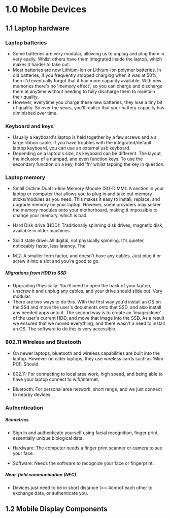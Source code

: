 # 1.0 Mobile Devices

## 1.1 Laptop hardware


### Laptop batteries 
- Some batteries are very modular, allowing us to unplug and plug them in very easily. Whilst others have them integrated inside the laptop, which makes it harder to take out.
- Most batteries are now Lithium-Ion or Lithium-Ion polymer batteries. In old batteries, if you frequently stopped charging when it was at 50%, then it'd eventually forgot that it had more capacity available. With new memories there's no 'memory effect', so you can charge and discharge them at anytime without needing to fully discharge them to maintain their quality. 
- However, everytime you charge these new batteries, they lose a tiny bit of quality. So over the years, you'll realize that your battery capacity has diminished over time.

### Keyboard and keys
- Usually a keyboard's laptop is held together by a few screws and a a large ribbon cable. If you have troubles with the integrated/default laptop keyboard, you can use an external usb keyboard. 
- Depending on a laptop's size, its keyboard can be different. The layout, the inclusion of a numpad, and even function keys. To use the secondary function on a key, hold 'fn' whilst tapping the key in question.



### Laptop memory
- Small Outline Dual In-line Memory Module (SO-DIMM): A section in your laptop or computer that allows you to plug in and take out memory sticks/modules as you need. This makes it easy to install, replace, and upgrade memory on your laptop. However, some providers may solder the memory modules onto your motherboard, making it impossible to change your memory, which is bad. 

- Hard Disk drive (HDD): Traditionally spinning disk drives, magnetic disk, available in older machines.
- Solid state drive: All digital, not physically spinning. It's quieter, noticeably faster, less latency. The 
- M.2:  A smaller form factor, and doesn't have any cables. Just plug it or screw it into a slot and you're good to go.

##### Migrations from HDD to SSD
- Upgrading Physically: You'll need to open the back of your laptop, unscrew it and unplug any cables, and your drive should slide out. Very modular. 
- There are two ways to do this. With the first way you'd install an OS on the SSd and move the user's documents onto that SSD, and also install any needed apps onto it. The second way is to create an 'image/clone' of the user's current HDD, and move that image into the SSD. As a result we ensured that we moved everything, and there wasn't a need to install an OS. The software to do this is very accessible.

### 802.11 Wireless and Bluetooth
- On newer laptops, bluetooth and wireless capabilities are bulit into the laptop. However on older laptops, they use wireless cards such as 'Mini PCI'. Should  

- 802.11: For connecting to local area work, high speed, and being able to have your laptop connect to wifi/internet.
- Bluetooth: For personal area network, short range, and we just connect to nearby devices.

### Authentication

##### Biometrics
- Sign in and authenticate yourself using facial recognition, finger print, essentially unique biological data.

- Hardware: The computer needs a finger print scanner or camera to see your face.
- Software: Needs the software to recognize your face or fingerprint.

##### Near-field communication (NFC)
- Devices just need to be in short distance (<= 4cm)of each other to exchange data, or authenticate you.


## 1.2 Mobile Display Components
